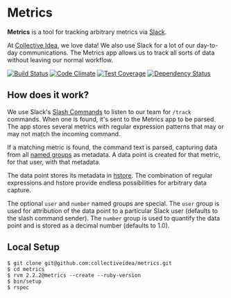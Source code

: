 # Metrics

**Metrics** is a tool for tracking arbitrary metrics via [Slack](https://slack.com).

At [Collective Idea](http://collectiveidea.com), we love data! We also use Slack
for a lot of our day-to-day communications. The Metrics app allows us to track
all sorts of data without leaving our normal workflow.

[![Build Status](https://travis-ci.org/collectiveidea/metrics.svg?branch=master)](https://travis-ci.org/collectiveidea/metrics)
[![Code Climate](https://codeclimate.com/github/collectiveidea/metrics/badges/gpa.svg)](https://codeclimate.com/github/collectiveidea/metrics)
[![Test Coverage](https://codeclimate.com/github/collectiveidea/metrics/badges/coverage.svg)](https://codeclimate.com/github/collectiveidea/metrics)
[![Dependency Status](https://gemnasium.com/collectiveidea/metrics.svg)](https://gemnasium.com/collectiveidea/metrics)

## How does it work?

We use Slack's [Slash Commands](https://api.slack.com/slash-commands) to listen
to our team for `/track` commands. When one is found, it's sent to the Metrics
app to be parsed. The app stores several metrics with regular expression
patterns that may or may not match the incoming command.

If a matching metric is found, the command text is parsed, capturing data from
all [named groups](http://www.regular-expressions.info/named.html) as metadata.
A data point is created for that metric, for that user, with that metadata.

The data point stores its metadata in [hstore](http://www.postgresql.org/docs/9.0/static/hstore.html).
The combination of regular expressions and hstore provide endless possibilities
for arbitrary data capture.

The optional `user` and `number` named groups are special. The `user` group is
used for attribution of the data point to a particular Slack user (defaults to
the slash command sender). The `number` group is used to quantify the data point
and is stored as a decimal number (defaults to 1.0).

## Local Setup

```
$ git clone git@github.com:collectiveidea/metrics.git
$ cd metrics
$ rvm 2.2.2@metrics --create --ruby-version
$ bin/setup
$ rspec
```
